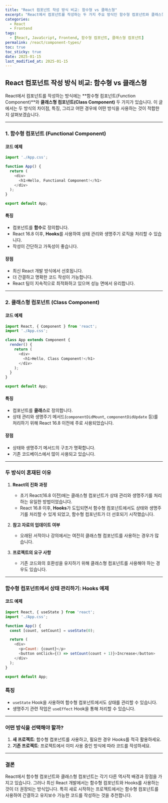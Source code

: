 ```yaml
---
title: "React 컴포넌트 작성 방식 비교: 함수형 vs 클래스형"
excerpt: "React에서 컴포넌트를 작성하는 두 가지 주요 방식인 함수형 컴포넌트와 클래스형 컴포넌트를 비교하고, 각 방식의 특징과 사용 사례를 코드 예제와 함께 설명합니다."
categories:
  - React
  - Frontend
tags:
  - [React, JavaScript, Frontend, 함수형 컴포넌트, 클래스형 컴포넌트]
permalink: /react/component-types/
toc: true
toc_sticky: true
date: 2025-01-15
last_modified_at: 2025-01-15
---
```


## React 컴포넌트 작성 방식 비교: 함수형 vs 클래스형

React에서 컴포넌트를 작성하는 방식에는 **함수형 컴포넌트(Function Component)**와 **클래스형 컴포넌트(Class Component)** 두 가지가 있습니다. 이 글에서는 두 방식의 차이점, 특징, 그리고 어떤 경우에 어떤 방식을 사용하는 것이 적합한지 살펴보겠습니다.

---

### 1. 함수형 컴포넌트 (Functional Component)

#### 코드 예제
```javascript
import './App.css';

function App() {
  return (
    <div>
      <h1>Hello, Functional Component!</h1>
    </div>
  );
}

export default App;
```

#### 특징
- 컴포넌트를 **함수**로 정의합니다.
- React 16.8 이후, **Hooks**를 사용하여 상태 관리와 생명주기 로직을 처리할 수 있습니다.
- 작성이 간단하고 가독성이 좋습니다.

#### 장점
- 최신 React 개발 방식에서 선호됩니다.
- 더 간결하고 명확한 코드 작성이 가능합니다.
- React 팀이 지속적으로 최적화하고 있으며 성능 면에서 유리합니다.

---

### 2. 클래스형 컴포넌트 (Class Component)

#### 코드 예제
```javascript
import React, { Component } from 'react';
import './App.css';

class App extends Component {
  render() {
    return (
      <div>
        <h1>Hello, Class Component!</h1>
      </div>
    );
  }
}

export default App;
```

#### 특징
- 컴포넌트를 **클래스**로 정의합니다.
- 상태 관리와 생명주기 메서드(`componentDidMount`, `componentDidUpdate` 등)를 처리하기 위해 React 16.8 이전에 주로 사용되었습니다.

#### 장점
- 상태와 생명주기 메서드의 구조가 명확합니다.
- 기존 코드베이스에서 많이 사용되고 있습니다.

---

### 두 방식이 혼재된 이유

1. **React의 진화 과정**
   - 초기 React(16.8 이전)에는 클래스형 컴포넌트가 상태 관리와 생명주기를 처리하는 유일한 방법이었습니다.
   - React 16.8 이후, **Hooks**가 도입되면서 함수형 컴포넌트에서도 상태와 생명주기를 처리할 수 있게 되었고, 함수형 컴포넌트가 더 선호되기 시작했습니다.

2. **참고 자료의 업데이트 여부**
   - 오래된 서적이나 강의에서는 여전히 클래스형 컴포넌트를 사용하는 경우가 많습니다.

3. **프로젝트의 요구 사항**
   - 기존 코드와의 호환성을 유지하기 위해 클래스형 컴포넌트를 사용해야 하는 경우도 있습니다.

---

### 함수형 컴포넌트에서 상태 관리하기: Hooks 예제

#### 코드 예제
```javascript
import React, { useState } from 'react';
import './App.css';

function App() {
  const [count, setCount] = useState(0);

  return (
    <div>
      <p>Count: {count}</p>
      <button onClick={() => setCount(count + 1)}>Increase</button>
    </div>
  );
}

export default App;
```

### 특징
- `useState` Hook을 사용하여 함수형 컴포넌트에서도 상태를 관리할 수 있습니다.
- 생명주기 관련 작업은 `useEffect` Hook을 통해 처리할 수 있습니다.

---

### 어떤 방식을 선택해야 할까?

1. **새 프로젝트**: 함수형 컴포넌트를 사용하고, 필요한 경우 Hooks를 적극 활용하세요.
2. **기존 프로젝트**: 프로젝트에서 이미 사용 중인 방식에 따라 코드를 작성하세요.

---

### 결론

React에서 함수형 컴포넌트와 클래스형 컴포넌트는 각기 다른 역사적 배경과 장점을 가지고 있습니다. 그러나 최신 React 개발에서는 함수형 컴포넌트와 Hooks를 사용하는 것이 더 권장되는 방식입니다. 특히 새로 시작하는 프로젝트에서는 함수형 컴포넌트를 사용하여 간결하고 유지보수 가능한 코드를 작성하는 것을 추천합니다.

